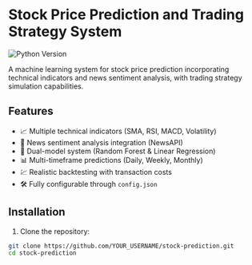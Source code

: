 # Stock Price Prediction and Trading Strategy System

![Python Version](https://img.shields.io/badge/python-3.8%2B-blue)

A machine learning system for stock price prediction incorporating technical indicators and news sentiment analysis, with trading strategy simulation capabilities.

## Features

- 📈 Multiple technical indicators (SMA, RSI, MACD, Volatility)
- 📰 News sentiment analysis integration (NewsAPI)
- 🤖 Dual-model system (Random Forest & Linear Regression)
- 📊 Multi-timeframe predictions (Daily, Weekly, Monthly)
- 💹 Realistic backtesting with transaction costs
- 🛠️ Fully configurable through `config.json`

## Installation

1. Clone the repository:
```bash
git clone https://github.com/YOUR_USERNAME/stock-prediction.git
cd stock-prediction
